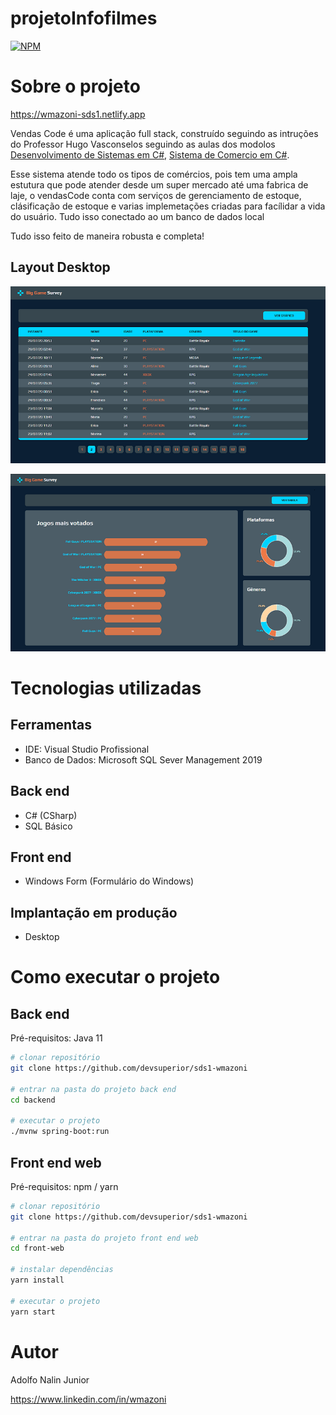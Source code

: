 # projetoInfofilmes

[![NPM](https://img.shields.io/npm/l/react)](https://github.com/CrisDev83/projetoInfofilmes/blob/master/LICENCE) 

# Sobre o projeto

https://wmazoni-sds1.netlify.app

Vendas Code é uma aplicação full stack, construído seguindo as intruções do Professor Hugo Vasconselos seguindo as aulas dos modolos [Desenvolvimento de Sistemas em C#](https://www.udemy.com/course/desenvolvimento-de-sistemas-com-csharp/learn/lecture/7191676?start=15#overview), [Sistema de Comercio em C#](https://www.udemy.com/course/sistema-de-comercio-com-c-sharp-sql/learn/lecture/7209968?start=15#notes).

Esse sistema atende todo os tipos de comércios, pois tem uma ampla estutura que pode atender desde um super mercado até uma fabrica de laje, o vendasCode conta com serviços de gerenciamento de estoque, clásificação de estoque e varias implemetações criadas para facílidar a vida do usuário. Tudo isso conectado ao um banco de dados local

Tudo isso feito de maneira robusta e completa!

## Layout Desktop
![Web 1](https://github.com/acenelio/assets/raw/main/sds1/web1.png)

![Web 2](https://github.com/acenelio/assets/raw/main/sds1/web2.png)

# Tecnologias utilizadas
## Ferramentas 
- IDE: Visual Studio Profissional
- Banco de Dados: Microsoft SQL Sever Management 2019

## Back end
- C# (CSharp)
- SQL Básico

## Front end
- Windows Form (Formulário do Windows)

## Implantação em produção
- Desktop

# Como executar o projeto

## Back end
Pré-requisitos: Java 11

```bash
# clonar repositório
git clone https://github.com/devsuperior/sds1-wmazoni

# entrar na pasta do projeto back end
cd backend

# executar o projeto
./mvnw spring-boot:run
```

## Front end web
Pré-requisitos: npm / yarn

```bash
# clonar repositório
git clone https://github.com/devsuperior/sds1-wmazoni

# entrar na pasta do projeto front end web
cd front-web

# instalar dependências
yarn install

# executar o projeto
yarn start
```

# Autor

Adolfo Nalin Junior

https://www.linkedin.com/in/wmazoni
